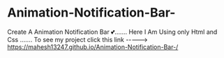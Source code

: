 # Animation-Notification-Bar-
Create A Animation Notification Bar 💕.......
Here I Am Using only Html and Css .......
To see my project click this link -----> https://mahesh13247.github.io/Animation-Notification-Bar-/
